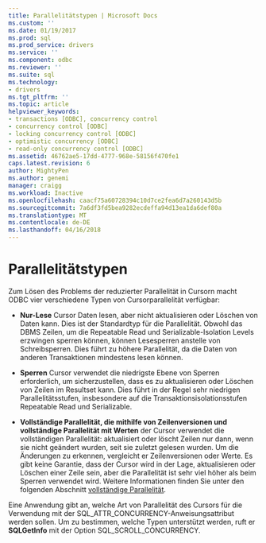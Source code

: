 ```yaml
---
title: Parallelitätstypen | Microsoft Docs
ms.custom: ''
ms.date: 01/19/2017
ms.prod: sql
ms.prod_service: drivers
ms.service: ''
ms.component: odbc
ms.reviewer: ''
ms.suite: sql
ms.technology:
- drivers
ms.tgt_pltfrm: ''
ms.topic: article
helpviewer_keywords:
- transactions [ODBC], concurrency control
- concurrency control [ODBC]
- locking concurrency control [ODBC]
- optimistic concurrency [ODBC]
- read-only concurrency control [ODBC]
ms.assetid: 46762ae5-17dd-4777-968e-58156f470fe1
caps.latest.revision: 6
author: MightyPen
ms.author: genemi
manager: craigg
ms.workload: Inactive
ms.openlocfilehash: caacf75a60728394c10d7ce2fea6d7a260143d5b
ms.sourcegitcommit: 7a6df3fd5bea9282ecdeffa94d13ea1da6def80a
ms.translationtype: MT
ms.contentlocale: de-DE
ms.lasthandoff: 04/16/2018
---
```

# <a name="concurrency-types"></a>Parallelitätstypen
Zum Lösen des Problems der reduzierter Parallelität in Cursorn macht ODBC vier verschiedene Typen von Cursorparallelität verfügbar:  
  
-   **Nur-Lese** Cursor Daten lesen, aber nicht aktualisieren oder Löschen von Daten kann. Dies ist der Standardtyp für die Parallelität. Obwohl das DBMS Zeilen, um die Repeatable Read und Serializable-Isolation Levels erzwingen sperren können, können Lesesperren anstelle von Schreibsperren. Dies führt zu höhere Parallelität, da die Daten von anderen Transaktionen mindestens lesen können.  
  
-   **Sperren** Cursor verwendet die niedrigste Ebene von Sperren erforderlich, um sicherzustellen, dass es zu aktualisieren oder Löschen von Zeilen im Resultset kann. Dies führt in der Regel sehr niedrigen Parallelitätsstufen, insbesondere auf die Transaktionsisolationsstufen Repeatable Read und Serializable.  
  
-   **Vollständige Parallelität, die mithilfe von Zeilenversionen und vollständige Parallelität mit Werten** der Cursor verwendet die vollständigen Parallelität: aktualisiert oder löscht Zeilen nur dann, wenn sie nicht geändert wurden, seit sie zuletzt gelesen wurden. Um die Änderungen zu erkennen, vergleicht er Zeilenversionen oder Werte. Es gibt keine Garantie, dass der Cursor wird in der Lage, aktualisieren oder Löschen einer Zeile sein, aber die Parallelität ist sehr viel höher als beim Sperren verwendet wird. Weitere Informationen finden Sie unter den folgenden Abschnitt [vollständige Parallelität](../../../odbc/reference/develop-app/optimistic-concurrency.md).  
  
 Eine Anwendung gibt an, welche Art von Parallelität des Cursors für die Verwendung mit der SQL_ATTR_CONCURRENCY-Anweisungsattribut werden sollen. Um zu bestimmen, welche Typen unterstützt werden, ruft er **SQLGetInfo** mit der Option SQL_SCROLL_CONCURRENCY.
